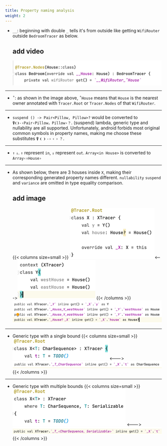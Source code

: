 ```yaml
---
title: Property naming analysis
weight: 2
---
```


* `__`: beginning with double `_` tells it's from outside like getting `WifiRouter` outside 
  `BedroomTracer` as below. 
  ## add video
  <img src=outside.png width=500/>
---

* `˚`: as shown in the image above, `˚House` means that `House` is the nearest owner annotated
  with `Tracer.Root` or `Tracer.Nodes` of that `WifiRouter`.
---

* `suspend () -> Pair<Pillow, Pillow>?` would be converted to `⍒❨❩-›Pair‹Pillow，Pillow›？`.
  (suspend) lambda, generic type and nullability are all supported. Unfortunately, android forbids
  most original common symbols in property names, making me choose these substitutes 
 `⍒` `❨` `❩` `-›` `‹` `›` `？`.
---

* `↑` `↓`. `↑` represent `in`, `↓` represent `out`. `Array<in House>` is converted to
  `Array‹↑House›`
---

* As shown below, there are 3 houses inside `X`, making their corresponding generated property
  names different. `nullability` `suspend` and `variance` are omitted in type equality comparison.
  ## add image

  {{< columns size=small >}}
  ![](x.png)<--->![](y.png)
  {{< /columns >}}
  <img src=xyElements.png />
---

* Generic type with a single bound
  {{< columns size=small >}}
  ![](generic.png)<--->![](_generic.png)
  {{< /columns >}}
---

* Generic type with multiple bounds
  {{< columns size=small >}}
  ![](compound.png) <---> ![](_compound.png)
  {{< /columns >}} 